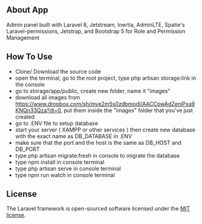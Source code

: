 ## About App

Admin panel built with Laravel 8, Jetstream, Inertia, AdminLTE, Spatie's Laravel-permissions, Jetstrap, and Bootstrap 5 for Role and Permission Management

## How To Use

-   Clone/ Download the source code
-   open the terminal, go to the root project, type php artisan storage:link in the console
-   go to storage/app/public, create new folder, name it "images"
-   download all images from https://www.dropbox.com/sh/mve2m5s0zdbmodl/AACCpwAdZeniPxa9KNQn33Qza?dl=0, put them inside the "images" folder that you've just created
-   go to .ENV file to setup database
-   start your server ( XAMPP or other services ) then create new database with the exact name as DB_DATABASE in .ENV
-   make sure that the port and the host is the same as DB_HOST and DB_PORT
-   type php artisan migrate:fresh in console to migrate the database
-   type npm install in console terminal
-   type php artisan serve in console terminal
-   type npm run watch in console terminal

## License

The Laravel framework is open-sourced software licensed under the [MIT license](https://opensource.org/licenses/MIT).
